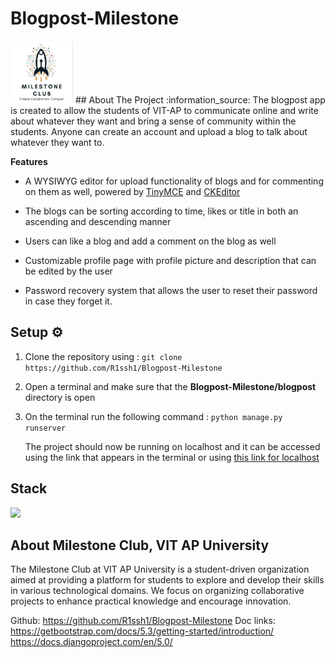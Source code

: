 # Blogpost-Milestone
<img src="Logo.jpg" height=100px width=100px>
## About The Project :information_source:
The blogpost app is created to allow the students of VIT-AP to communicate online and write about whatever they want and bring a sense of community within the students.
Anyone can create an account and upload a blog to talk about whatever they want to. 

**Features**
 - A WYSIWYG editor for upload functionality of blogs and for commenting on them as well, powered by [TinyMCE](https://www.tiny.cloud/) and [CKEditor](https://ckeditor.com/)
 
 - The blogs can be sorting according to time, likes or title in both an ascending and descending manner
 
 - Users can like a blog and add a comment on the blog as well
 
 - Customizable profile page with profile picture and description that can be edited by the user

 - Password recovery system that allows the user to reset their password in case they forget it.

## Setup :gear:
 1. Clone the repository using  : 
		`git clone https://github.com/R1ssh1/Blogpost-Milestone`
 2. Open a terminal and make sure that the **Blogpost-Milestone/blogpost** directory is open
 3. On the terminal run the following command :
	 `python manage.py runserver`
	 
	 The project should now be running on localhost and it can be accessed using the link that appears in the terminal or using [this link for localhost](http://127.0.0.1:8000/)

## Stack
<img src="https://images.app.goo.gl/GVKnJyT9Y6hSAw1GA">

## About Milestone Club, VIT AP University

The Milestone Club at VIT AP University is a student-driven organization aimed at providing a platform for students to explore and develop their skills in various technological domains. We focus on organizing collaborative projects to enhance practical knowledge and encourage innovation.

Github: https://github.com/R1ssh1/Blogpost-Milestone
Doc links:
https://getbootstrap.com/docs/5.3/getting-started/introduction/
https://docs.djangoproject.com/en/5.0/



